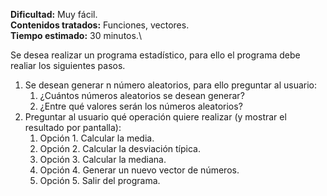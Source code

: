 **Dificultad:** Muy fácil.\
**Contenidos tratados:** Funciones, vectores.\
**Tiempo estimado:** 30 minutos.\


Se desea realizar un programa estadístico, para ello el programa debe realiar los siguientes pasos.

 1. Se desean generar n número aleatorios, para ello preguntar al usuario:
    1. ¿Cuántos números aleatorios se desean generar?
    2. ¿Entre qué valores serán los números aleatorios?
 2. Preguntar al usuario qué operación quiere realizar (y mostrar el resultado por pantalla):
    1. Opción 1. Calcular la media.
    2. Opción 2. Calcular la desviación típica.
    3. Opción 3. Calcular la mediana.
    4. Opción 4. Generar un nuevo vector de números.
    5. Opción 5. Salir del programa.
